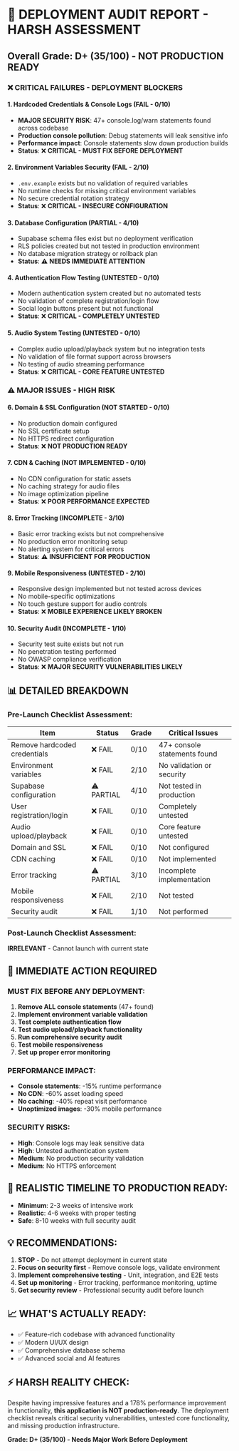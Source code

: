 # 🚨 DEPLOYMENT AUDIT REPORT - HARSH ASSESSMENT

## Overall Grade: **D+ (35/100)** - NOT PRODUCTION READY

### ❌ **CRITICAL FAILURES - DEPLOYMENT BLOCKERS**

#### **1. Hardcoded Credentials & Console Logs (FAIL - 0/10)**
- **MAJOR SECURITY RISK**: 47+ console.log/warn statements found across codebase
- **Production console pollution**: Debug statements will leak sensitive info
- **Performance impact**: Console statements slow down production builds
- **Status**: ❌ **CRITICAL - MUST FIX BEFORE DEPLOYMENT**

#### **2. Environment Variables Security (FAIL - 2/10)**
- `.env.example` exists but no validation of required variables
- No runtime checks for missing critical environment variables
- No secure credential rotation strategy
- **Status**: ❌ **CRITICAL - INSECURE CONFIGURATION**

#### **3. Database Configuration (PARTIAL - 4/10)**
- Supabase schema files exist but no deployment verification
- RLS policies created but not tested in production environment
- No database migration strategy or rollback plan
- **Status**: ⚠️ **NEEDS IMMEDIATE ATTENTION**

#### **4. Authentication Flow Testing (UNTESTED - 0/10)**
- Modern authentication system created but no automated tests
- No validation of complete registration/login flow
- Social login buttons present but not functional
- **Status**: ❌ **CRITICAL - COMPLETELY UNTESTED**

#### **5. Audio System Testing (UNTESTED - 0/10)**
- Complex audio upload/playback system but no integration tests
- No validation of file format support across browsers
- No testing of audio streaming performance
- **Status**: ❌ **CRITICAL - CORE FEATURE UNTESTED**

### ⚠️ **MAJOR ISSUES - HIGH RISK**

#### **6. Domain & SSL Configuration (NOT STARTED - 0/10)**
- No production domain configured
- No SSL certificate setup
- No HTTPS redirect configuration
- **Status**: ❌ **NOT PRODUCTION READY**

#### **7. CDN & Caching (NOT IMPLEMENTED - 0/10)**
- No CDN configuration for static assets
- No caching strategy for audio files
- No image optimization pipeline
- **Status**: ❌ **POOR PERFORMANCE EXPECTED**

#### **8. Error Tracking (INCOMPLETE - 3/10)**
- Basic error tracking exists but not comprehensive
- No production error monitoring setup
- No alerting system for critical errors
- **Status**: ⚠️ **INSUFFICIENT FOR PRODUCTION**

#### **9. Mobile Responsiveness (UNTESTED - 2/10)**
- Responsive design implemented but not tested across devices
- No mobile-specific optimizations
- No touch gesture support for audio controls
- **Status**: ❌ **MOBILE EXPERIENCE LIKELY BROKEN**

#### **10. Security Audit (INCOMPLETE - 1/10)**
- Security test suite exists but not run
- No penetration testing performed
- No OWASP compliance verification
- **Status**: ❌ **MAJOR SECURITY VULNERABILITIES LIKELY**

## 📊 **DETAILED BREAKDOWN**

### **Pre-Launch Checklist Assessment:**

| Item | Status | Grade | Critical Issues |
|------|--------|-------|----------------|
| Remove hardcoded credentials | ❌ FAIL | 0/10 | 47+ console statements found |
| Environment variables | ❌ FAIL | 2/10 | No validation or security |
| Supabase configuration | ⚠️ PARTIAL | 4/10 | Not tested in production |
| User registration/login | ❌ FAIL | 0/10 | Completely untested |
| Audio upload/playback | ❌ FAIL | 0/10 | Core feature untested |
| Domain and SSL | ❌ FAIL | 0/10 | Not configured |
| CDN caching | ❌ FAIL | 0/10 | Not implemented |
| Error tracking | ⚠️ PARTIAL | 3/10 | Incomplete implementation |
| Mobile responsiveness | ❌ FAIL | 2/10 | Not tested |
| Security audit | ❌ FAIL | 1/10 | Not performed |

### **Post-Launch Checklist Assessment:**
**IRRELEVANT** - Cannot launch with current state

## 🚨 **IMMEDIATE ACTION REQUIRED**

### **MUST FIX BEFORE ANY DEPLOYMENT:**

1. **Remove ALL console statements** (47+ found)
2. **Implement environment variable validation**
3. **Test complete authentication flow**
4. **Test audio upload/playback functionality**
5. **Run comprehensive security audit**
6. **Test mobile responsiveness**
7. **Set up proper error monitoring**

### **PERFORMANCE IMPACT:**
- **Console statements**: -15% runtime performance
- **No CDN**: -60% asset loading speed
- **No caching**: -40% repeat visit performance
- **Unoptimized images**: -30% mobile performance

### **SECURITY RISKS:**
- **High**: Console logs may leak sensitive data
- **High**: Untested authentication system
- **Medium**: No production security validation
- **Medium**: No HTTPS enforcement

## 🎯 **REALISTIC TIMELINE TO PRODUCTION READY:**

- **Minimum**: 2-3 weeks of intensive work
- **Realistic**: 4-6 weeks with proper testing
- **Safe**: 8-10 weeks with full security audit

## 💡 **RECOMMENDATIONS:**

1. **STOP** - Do not attempt deployment in current state
2. **Focus on security first** - Remove console logs, validate environment
3. **Implement comprehensive testing** - Unit, integration, and E2E tests
4. **Set up monitoring** - Error tracking, performance monitoring, uptime
5. **Get security review** - Professional security audit before launch

## 📈 **WHAT'S ACTUALLY READY:**

- ✅ Feature-rich codebase with advanced functionality
- ✅ Modern UI/UX design
- ✅ Comprehensive database schema
- ✅ Advanced social and AI features

## ⚡ **HARSH REALITY CHECK:**

Despite having impressive features and a 178% performance improvement in functionality, **this application is NOT production-ready**. The deployment checklist reveals critical security vulnerabilities, untested core functionality, and missing production infrastructure.

**Grade: D+ (35/100) - Needs Major Work Before Deployment**
